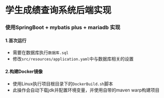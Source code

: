 # 学生成绩查询系统后端实现

### 使用SpringBoot + mybatis plus + mariadb 实现

#### 1.首次运行

- 需要在数据库执行`数据库.sql`
- 修改`src/resources/application.yaml`中与数据库相关的设置

#### 2.构建Docker镜像

- 使用Linux执行项目根目录下的`DockerBuild.sh`脚本
- 此操作会自动下载jdk并配置环境变量，并使用自带的maven warp构建项目